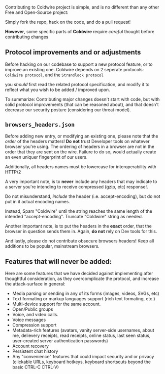 Contributing to Coldwire project is simple, and is no different than any other Free and Open-Source project: 

Simply fork the repo, hack on the code, and do a pull request!

**However**, some specific parts of **Coldwire** require *careful* thought before contributing changes


## Protocol improvements and or adjustments
Before hacking on our codebase to support a new protocol feature, or to improve an existing one.
Coldwire depends on 2 seperate protocols: `Coldwire protocol`, and the `Strandlock protocol`

you *should* first read the related protocol specification, and modify it to reflect what you wish to be added / improved upon.

To summarize: Contributing major changes doesn't start with code, but with solid protocol improvements (that can be reasoned about), and that doesn't decrease our security posture (considering our threat model).


## `browsers_headers.json`
Before adding new entry, or modifying an existing one, please note that the *order* of the headers matters!
**Do not** trust Developer tools on whatever browser you're using. The ordering of headers in a browser are not in the order that they are sent on the wire. Failure to do so, would actually create an even uniquer fingerprint of our users.

Additionally, all headers names must be lowercase for interoperability with HTTP/2

A very important note, is to **never** include any headers that may indicate to a server you're intending to receive compressed (gzip, etc) response!.

Do not misunderstand, *include* the header (i.e. accept-encoding), but do not put in it actual encoding names. 

Instead, Spam "Coldwire" until the string reaches the same length of the intended "accept-encoding". Truncate "Coldwire" string as needed.

Another important note, is to put the headers in the **exact** order, that the browser in question sends them in. Again, **do not** rely on Dev tools for this.

And lastly, please do not contribute obsecure browsers headers! Keep all additions to be popular, mainstream browsers.


## Features that **will never be added**:
Here are some features that we have decided against implementing after thoughtful consideration, as they overcomplicate the protocol, and increase the attack-surface in general:
- Media parsing or sending in any of its forms (images, videos, SVGs, etc)
- Text formating or markup languages support (rich text formating, etc.)
- Multi-device support for the same account.
- Open/Public groups
- Voice, and video calls.
- Voice messages
- Compression support
- Metadata-rich features (avatars, vanity server-side usernames, about me, delievery receipts, read receipts, online status, last seen status, user-created server authentication passwords)
- Account recovery
- Persistent chat history
- Any "convenience" features that could impact security and or privacy (clickable URLs, keyboard hotkeys, keyboard shortscuts beyond the basic CTRL-C CTRL-V) 
